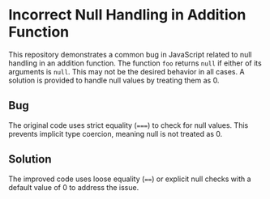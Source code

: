 # Incorrect Null Handling in Addition Function

This repository demonstrates a common bug in JavaScript related to null handling in an addition function. The function `foo` returns `null` if either of its arguments is `null`. This may not be the desired behavior in all cases.  A solution is provided to handle null values by treating them as 0.

## Bug

The original code uses strict equality (`===`) to check for null values. This prevents implicit type coercion, meaning null is not treated as 0.

## Solution

The improved code uses loose equality (`==`) or explicit null checks with a default value of 0 to address the issue.